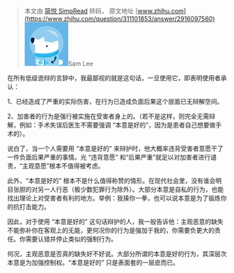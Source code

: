 > 本文由 [简悦 SimpRead](http://ksria.com/simpread/) 转码， 原文地址 [www.zhihu.com](https://www.zhihu.com/question/311101853/answer/2916097560) ![26725aa9602db156eaafd2cb68a4a816_MD5](../assets/26725aa9602db156eaafd2cb68a4a816_MD5.jpg)Sam Lee

在所有低级诡辩的言辞中，我最鄙视的就是这句话，一旦使用它，即表明使用者承认：

1、已经造成了严重的实际伤害，在行为已造成负面后果这个层面已无辩解空间。

2、加害者的行为是强行被实施在受害者身上的。（若不是这样，则完全无需辩解，例如：手术失误后医生不需要强调 “本意是好的”，因为是患者自己想要做手术的）。

说白了，当一个人需要用 “本意是好的” 来辩护时，他大概率违背受害者意愿干了一件负面后果严重的事情。光 “违背意愿” 和“后果严重”就足以对加害者进行谴责，“主观意愿”根本不值得被考虑。

此外，“本意是好的” 根本不是什么值得称赞的情形。在现代社会里，没有谁会明目张胆的对另一人行恶（极少数犯罪行为除外）。大部分本意是自私的行为，也能找出理论上对受害者有利的地方。举例：我揍你一拳，也可以说本意是为了锻炼你的抗打击能力。

因此，对于使用 “本意是好的” 这句话辩护的人，我一般告诉他：主观恶意的缺失不能弥补你在客观上的无能，更何况你的行为是强加于我的，你需要负更大的责任。你需要认错并停止类似的强制行为。

何况，主观恶意是否真的缺失好不好说。大部分所谓的本意是好的行为，其深层次本意是为加强控制权。“本意是好的” 只是表面套的一层皮而已。